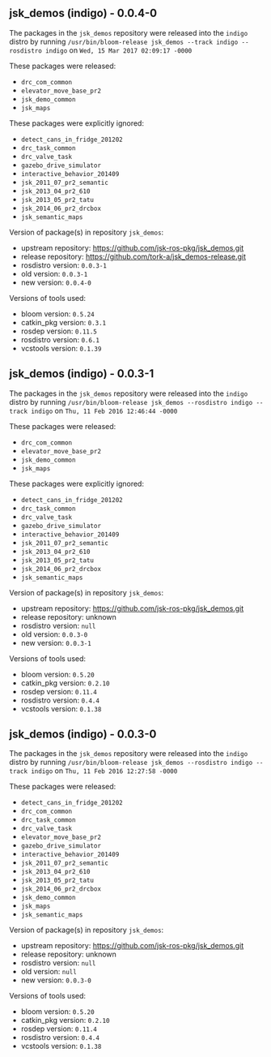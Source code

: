 ## jsk_demos (indigo) - 0.0.4-0

The packages in the `jsk_demos` repository were released into the `indigo` distro by running `/usr/bin/bloom-release jsk_demos --track indigo --rosdistro indigo` on `Wed, 15 Mar 2017 02:09:17 -0000`

These packages were released:
- `drc_com_common`
- `elevator_move_base_pr2`
- `jsk_demo_common`
- `jsk_maps`

These packages were explicitly ignored:
- `detect_cans_in_fridge_201202`
- `drc_task_common`
- `drc_valve_task`
- `gazebo_drive_simulator`
- `interactive_behavior_201409`
- `jsk_2011_07_pr2_semantic`
- `jsk_2013_04_pr2_610`
- `jsk_2013_05_pr2_tatu`
- `jsk_2014_06_pr2_drcbox`
- `jsk_semantic_maps`

Version of package(s) in repository `jsk_demos`:

- upstream repository: https://github.com/jsk-ros-pkg/jsk_demos.git
- release repository: https://github.com/tork-a/jsk_demos-release.git
- rosdistro version: `0.0.3-1`
- old version: `0.0.3-1`
- new version: `0.0.4-0`

Versions of tools used:

- bloom version: `0.5.24`
- catkin_pkg version: `0.3.1`
- rosdep version: `0.11.5`
- rosdistro version: `0.6.1`
- vcstools version: `0.1.39`


## jsk_demos (indigo) - 0.0.3-1

The packages in the `jsk_demos` repository were released into the `indigo` distro by running `/usr/bin/bloom-release jsk_demos --rosdistro indigo --track indigo` on `Thu, 11 Feb 2016 12:46:44 -0000`

These packages were released:
- `drc_com_common`
- `elevator_move_base_pr2`
- `jsk_demo_common`
- `jsk_maps`

These packages were explicitly ignored:
- `detect_cans_in_fridge_201202`
- `drc_task_common`
- `drc_valve_task`
- `gazebo_drive_simulator`
- `interactive_behavior_201409`
- `jsk_2011_07_pr2_semantic`
- `jsk_2013_04_pr2_610`
- `jsk_2013_05_pr2_tatu`
- `jsk_2014_06_pr2_drcbox`
- `jsk_semantic_maps`

Version of package(s) in repository `jsk_demos`:
- upstream repository: https://github.com/jsk-ros-pkg/jsk_demos.git
- release repository: unknown
- rosdistro version: `null`
- old version: `0.0.3-0`
- new version: `0.0.3-1`

Versions of tools used:
- bloom version: `0.5.20`
- catkin_pkg version: `0.2.10`
- rosdep version: `0.11.4`
- rosdistro version: `0.4.4`
- vcstools version: `0.1.38`


## jsk_demos (indigo) - 0.0.3-0

The packages in the `jsk_demos` repository were released into the `indigo` distro by running `/usr/bin/bloom-release jsk_demos --rosdistro indigo --track indigo` on `Thu, 11 Feb 2016 12:27:58 -0000`

These packages were released:
- `detect_cans_in_fridge_201202`
- `drc_com_common`
- `drc_task_common`
- `drc_valve_task`
- `elevator_move_base_pr2`
- `gazebo_drive_simulator`
- `interactive_behavior_201409`
- `jsk_2011_07_pr2_semantic`
- `jsk_2013_04_pr2_610`
- `jsk_2013_05_pr2_tatu`
- `jsk_2014_06_pr2_drcbox`
- `jsk_demo_common`
- `jsk_maps`
- `jsk_semantic_maps`

Version of package(s) in repository `jsk_demos`:
- upstream repository: https://github.com/jsk-ros-pkg/jsk_demos.git
- release repository: unknown
- rosdistro version: `null`
- old version: `null`
- new version: `0.0.3-0`

Versions of tools used:
- bloom version: `0.5.20`
- catkin_pkg version: `0.2.10`
- rosdep version: `0.11.4`
- rosdistro version: `0.4.4`
- vcstools version: `0.1.38`


